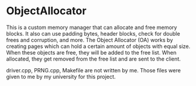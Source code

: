 # ObjectAllocator
This is a custom memory manager that can allocate and free memory blocks. It also can use padding bytes, header blocks, check for double frees and corruption, and more. The Object Allocator (OA) works by creating pages which can hold a certain amount of objects with equal size. When these objects are free, they will be added to the free list. When allocated, they get removed from the free list and are sent to the client.

driver.cpp, PRNG.cpp, Makefile are not written by me. Those files were given to me by my university for this project.
